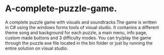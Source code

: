 # A-complete-puzzle-game.
A complete puzzle game with visuals and soundtracks.The game is written in C# using the windows forms tools of visual studio.
It contanins a different theme song and background for each puzzle, a main menu, info page, custom made buttons and 3 difficulty modes.
You can try/play the game through the puzzle.exe file located in the bin folder or just by running the entire solution on visual studio.
